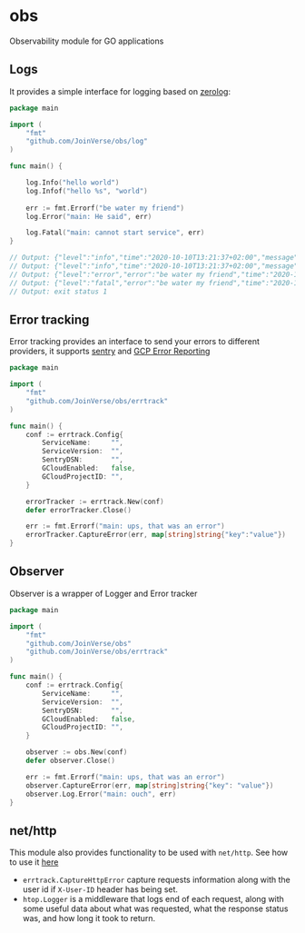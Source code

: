 # obs
Observability module for GO applications

## Logs
It provides a simple interface for logging based on [zerolog](https://github.com/rs/zerolog):

```go
package main

import (
    "fmt"
    "github.com/JoinVerse/obs/log"
)

func main() {

    log.Info("hello world")
    log.Infof("hello %s", "world")
    
    err := fmt.Errorf("be water my friend")
    log.Error("main: He said", err)

    log.Fatal("main: cannot start service", err)
}

// Output: {"level":"info","time":"2020-10-10T13:21:37+02:00","message":"hello world"}
// Output: {"level":"info","time":"2020-10-10T13:21:37+02:00","message":"hello world"}
// Output: {"level":"error","error":"be water my friend","time":"2020-10-10T13:21:37+02:00","message":"main: He said"}
// Output: {"level":"fatal","error":"be water my friend","time":"2020-10-10T13:21:37+02:00","message":"main: cannot start service"}
// Output: exit status 1
```

## Error tracking

Error tracking provides an interface to send your errors to different providers, it supports [sentry](sentry.io) and [GCP Error Reporting](https://cloud.google.com/error-reporting)

```go
package main

import (
	"fmt"
	"github.com/JoinVerse/obs/errtrack"
)

func main() {
	conf := errtrack.Config{
		ServiceName:     "",
		ServiceVersion:  "",
		SentryDSN:       "",
		GCloudEnabled:   false,
		GCloudProjectID: "",
	}

	errorTracker := errtrack.New(conf)
	defer errorTracker.Close()

	err := fmt.Errorf("main: ups, that was an error")
	errorTracker.CaptureError(err, map[string]string{"key":"value"})
}
``` 


## Observer

Observer is a wrapper of Logger and Error tracker

```go
package main

import (
    "fmt"
	"github.com/JoinVerse/obs"
	"github.com/JoinVerse/obs/errtrack"
)

func main() {
	conf := errtrack.Config{
		ServiceName:     "",
		ServiceVersion:  "",
		SentryDSN:       "",
		GCloudEnabled:   false,
		GCloudProjectID: "",
	}

	observer := obs.New(conf)
	defer observer.Close()

	err := fmt.Errorf("main: ups, that was an error")
	observer.CaptureError(err, map[string]string{"key": "value"})
	observer.Log.Error("main: ouch", err)
}
```


## net/http

This module also provides functionality to be used with `net/http`. See how to use it [here](github.com/JoinVerse/obs/examples/http/main.go)

- `errtrack.CaptureHttpError` capture requests information along with the user id if `X-User-ID` header has being set.
- `htop.Logger` is a middleware that logs end of each request, along with some useful data about what was requested, what the response status was, and how long it took to return.